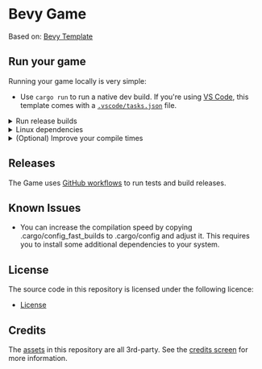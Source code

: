 # Bevy Game

Based on: [Bevy Template](https://github.com/TheBevyFlock/bevy_new_2d)

## Run your game

Running your game locally is very simple:

- Use `cargo run` to run a native dev build.
If you're using [VS Code](https://code.visualstudio.com/), this template comes with a [`.vscode/tasks.json`](./.vscode/tasks.json) file.

<details>
  <summary>Run release builds</summary>

- Use `cargo run --profile release-native --no-default-features` to run a native release build.

</details>

<details>
  <summary>Linux dependencies</summary>

If you are using Linux, make sure you take a look at Bevy's [Linux dependencies](https://github.com/bevyengine/bevy/blob/main/docs/linux_dependencies.md).
Note that this template enables Wayland support, which requires additional dependencies as detailed in the link above.
Wayland is activated by using the `bevy/wayland` feature in the [`Cargo.toml`](./Cargo.toml).

</details>

<details>
    <summary>(Optional) Improve your compile times</summary>

[`.cargo/config_fast_builds.toml`](./.cargo/config_fast_builds.toml) contains documentation on how to set up your environment to improve compile times.
After you've fiddled with it, rename it to `.cargo/config.toml` to enable it.

</details>

## Releases

The Game uses [GitHub workflows](https://docs.github.com/en/actions/using-workflows) to run tests and build releases.

## Known Issues

- You can increase the compilation speed by copying .cargo/config_fast_builds to .cargo/config and adjust it. This requires you to install some additional dependencies to your system.

## License

The source code in this repository is licensed under the following licence:

- [License](./LICENSE.txt)

## Credits

The [assets](./assets) in this repository are all 3rd-party. See the [credits screen](./src/screens/credits.rs) for more information.
